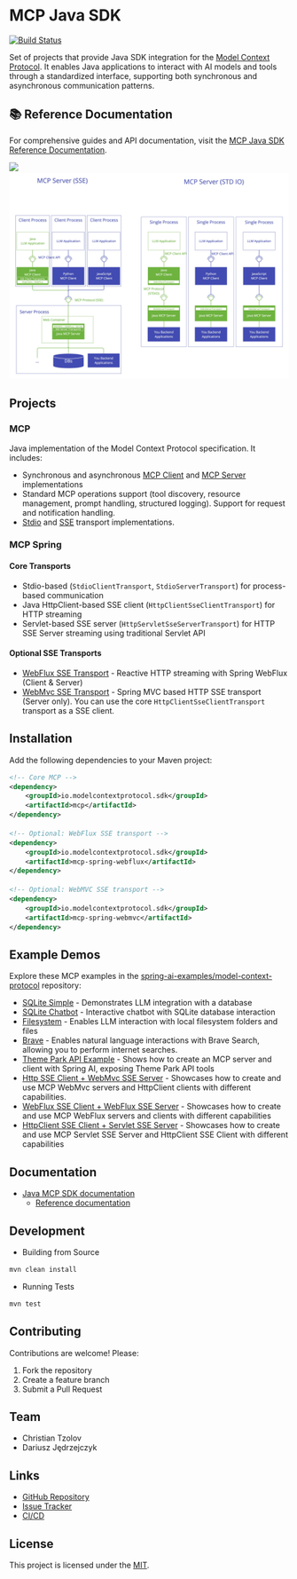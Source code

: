# MCP Java SDK
[![Build Status](https://github.com/modelcontextprotocol/java-sdk/actions/workflows/continuous-integration.yml/badge.svg)](https://github.com/modelcontextprotocol/java-sdk/actions/workflows/continuous-integration.yml)

Set of projects that provide Java SDK integration for the [Model Context Protocol](https://modelcontextprotocol.org/docs/concepts/architecture). 
It enables Java applications to interact with AI models and tools through a standardized interface, supporting both synchronous and asynchronous communication patterns.

## 📚 Reference Documentation

For comprehensive guides and API documentation, visit the [MCP Java SDK Reference Documentation](docs/docs/overview.mdx).

<img src="docs/images/java-mcp-client-architecture" width="600">

<img src="docs/images/java-mcp-server-architecture.jpg" width="600">

## Projects

### MCP 

Java implementation of the Model Context Protocol specification. It includes:
- Synchronous and asynchronous [MCP Client](https://docs.spring.io/spring-ai-mcp/reference/mcp.html#_mcp_client) and [MCP Server](https://docs.spring.io/spring-ai-mcp/reference/mcp.html#_mcp_server) implementations
- Standard MCP operations support (tool discovery, resource management, prompt handling, structured logging). Support for request and notification handling.
- [Stdio](https://spec.modelcontextprotocol.io/specification/2024-11-05/basic/transports/#stdio) and [SSE](https://spec.modelcontextprotocol.io/specification/2024-11-05/basic/transports/#http-with-sse) transport implementations. 

### MCP Spring

#### Core Transports
- Stdio-based (`StdioClientTransport`, `StdioServerTransport`) for process-based communication
- Java HttpClient-based SSE client (`HttpClientSseClientTransport`) for HTTP streaming
- Servlet-based SSE server (`HttpServletSseServerTransport`) for HTTP SSE Server streaming using traditional Servlet API

#### Optional SSE Transports
- [WebFlux SSE Transport](https://github.com/modelcontextprotocol/java-sdk/tree/main/mcp-spring/mcp-spring-webflux) - Reactive HTTP streaming with Spring WebFlux (Client & Server)
- [WebMvc SSE Transport](https://github.com/modelcontextprotocol/java-sdk/tree/main/mcp-spring/mcp-spring-webmvc) - Spring MVC based HTTP SSE transport (Server only). 
You can use the core `HttpClientSseClientTransport` transport as a SSE client.


## Installation

Add the following dependencies to your Maven project:

```xml
<!-- Core MCP -->
<dependency>
    <groupId>io.modelcontextprotocol.sdk</groupId>
    <artifactId>mcp</artifactId>
</dependency>

<!-- Optional: WebFlux SSE transport -->
<dependency>
    <groupId>io.modelcontextprotocol.sdk</groupId>
    <artifactId>mcp-spring-webflux</artifactId>
</dependency>

<!-- Optional: WebMVC SSE transport -->
<dependency>
    <groupId>io.modelcontextprotocol.sdk</groupId>
    <artifactId>mcp-spring-webmvc</artifactId>
</dependency>
```

## Example Demos

Explore these MCP examples in the [spring-ai-examples/model-context-protocol](https://github.com/spring-projects/spring-ai-examples/tree/main/model-context-protocol) repository:

- [SQLite Simple](https://github.com/spring-projects/spring-ai-examples/tree/main/model-context-protocol/sqlite/simple) - Demonstrates LLM integration with a database
- [SQLite Chatbot](https://github.com/spring-projects/spring-ai-examples/tree/main/model-context-protocol/sqlite/chatbot) - Interactive chatbot with SQLite database interaction
- [Filesystem](https://github.com/spring-projects/spring-ai-examples/tree/main/model-context-protocol/filesystem) - Enables LLM interaction with local filesystem folders and files
- [Brave](https://github.com/spring-projects/spring-ai-examples/tree/main/model-context-protocol/brave) - Enables natural language interactions with Brave Search, allowing you to perform internet searches.
- [Theme Park API Example](https://github.com/habuma/spring-ai-examples/tree/main/spring-ai-mcp) - Shows how to create an MCP server and client with Spring AI, exposing Theme Park API tools
- [Http SSE Client + WebMvc SSE Server](https://github.com/spring-projects/spring-ai-examples/tree/main/model-context-protocol/mcp-webmvc-server) - Showcases how to create and use MCP WebMvc servers and HttpClient clients with different capabilities.
- [WebFlux SSE Client + WebFlux SSE Server](https://github.com/spring-projects/spring-ai-examples/tree/main/model-context-protocol/mcp-webflux-server) - Showcases how to create and use MCP WebFlux servers and clients with different capabilities
- [HttpClient SSE Client + Servlet SSE Server](https://github.com/spring-projects/spring-ai-examples/tree/main/model-context-protocol/mcp-servlet-server) - Showcases how to create and use MCP Servlet SSE Server and HttpClient SSE Client with different capabilities

## Documentation

- [Java MCP SDK documentation](mcp/README.md)
  - [Reference documentation](docs/ref-index.md)


## Development

- Building from Source

```bash
mvn clean install
```

- Running Tests

```bash
mvn test
```


## Contributing

Contributions are welcome! Please:

1. Fork the repository
2. Create a feature branch
3. Submit a Pull Request

## Team

- Christian Tzolov
- Dariusz Jędrzejczyk

## Links

- [GitHub Repository](https://github.com/modelcontextprotocol/java-sdk)
- [Issue Tracker](https://github.com/modelcontextprotocol/java-sdk/issues)
- [CI/CD](https://github.com/modelcontextprotocol/java-sdk/actions)

## License

This project is licensed under the [MIT](LICENSE).
